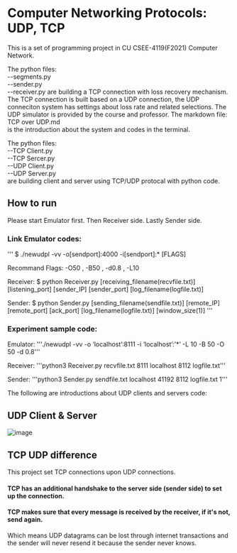# Computer Networking Protocols: UDP, TCP
  
This is a set of programming project in CU CSEE-4119(F2021) Computer Network.

The python files:  
    --segments.py  
    --sender.py  
    --receiver.py
are building a TCP connection with loss recovery mechanism. The TCP connection is built based on a UDP connection, the UDP conneciton system has settings about loss rate and related selections. The UDP simulator is provided by the course and professor. The markdown file:  
    TCP over UDP.md  
is the introduction about the system and codes in the terminal.

The python files:  
    --TCP Client.py   
    --TCP Sercer.py  
    --UDP Client.py  
    --UDP Server.py  
are building client and server using TCP/UDP protocal with python code.

## How to run
Please start Emulator first.
Then Receiver side.
Lastly Sender side.


### Link Emulator codes: 
'''
$ ./newudpl -vv -o[sendport]:4000 -i[sendport]:* [FLAGS]

Recommand Flags: -O50 , -B50 , -d0.8 , -L10

Receiver: $ python Receiver.py [receiving_filename(recvfile.txt)] [listening_port] [sender_IP] [sender_port] [log_filename(logfile.txt)]

Sender: $ python Sender.py [sending_filename(sendfile.txt)] [remote_IP] [remote_port] [ack_port] [log_filename(logfile.txt)] [window_size(1)]
'''

### Experiment sample code:

Emulator: 
'''./newudpl -vv -o ‘localhost’:8111 -i ‘localhost’:’*’ -L 10 -B 50 -O 50 -d 0.8'''

Receiver: 
'''python3 Receiver.py recvfile.txt 8111 localhost 8112 logfile.txt'''

Sender: 
'''python3 Sender.py sendfile.txt localhost 41192 8112 logfile.txt 1'''







The following are introductions about UDP clients and servers code:

## UDP Client & Server
![image](https://user-images.githubusercontent.com/116987376/199144275-b89bf64f-baf4-43ef-bf7e-3362bcb85815.png)

## TCP UDP difference
This project set TCP connections upon UDP connections.
#### TCP has an additional handshake to the server side (sender side) to set up the connection.
#### TCP makes sure that every message is received by the receiver, if it's not, send again.
Which means UDP datagrams can be lost through internet transactions and the sender will never resend it because the sender never knows.

